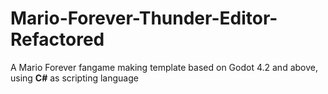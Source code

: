# Mario-Forever-Thunder-Editor-Refactored
A Mario Forever fangame making template based on Godot 4.2 and above, using <b>C#</b> as scripting language
